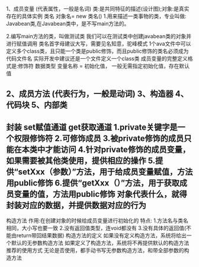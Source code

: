 1、成员变量 (代表属性，一般是名词)
类:是共同特征的描述(设计图);对象:是真实存在的具体实例
类名 对象名= new 类名()
1.用来描述一类事物的类，专业叫做: Javabean类,在Javabean类中，是不写main方法的。

2.编写main方法的类，叫做测试类
我们可以在测试类中创建javabean类的对象并进行赋值调用
类名首字母建议大写，需要见名知意，驼峰模式
1个ava文件中可以定义多个class类，且只能一个类是public修饰，而且public修饰的类名必须成为代码文件名
实际开发中建议还是一个文件定义一个class类
成员变量的完整定义格式是:修饰符 数据类型 变量名称 = 初始化值， 一般无需指定初始化值，存在默认值

2、成员方法 (代表行为，一般是动词)
3、构造器
4、代码块
5、内部类
-------------------------------------------------------------------------------------------------------------------
封装
set赋值通道
get获取通道
1.private关键字是一个权限修饰符
2.可修饰成员
3.被private修饰的成员只能在本类中才能访问
4.针对private修饰的成员变量，如果需要被其他类使用，提供相应的操作
5.提供“setXxx（参数）”方法，用于给成员变量赋值，方法用public修饰
6.提供“getXxx（）”方法，用于获取成员变量的值，方法用public修饰
对象代表什么，就得封装对应的数据，并提供数据对应的行为
----------------------------------------------------------------
构造方法
作用:在创建对象的时候给成员变量进行初始化的
特点:
1.方法名与类名相同，大小写也要一致
2.没有返回值类型，连void都没有
3.没有具体的返回值(不能由return带回结果数据)
构造方法的定义
如果没有定义构造方法，系统将给出一个默认的无参数构造方法
如果定义了构造方法，系统将不再提供默认的构造方法
推荐的使用方式
无论是否使用，都手动书写无参数构造方法，和带全部参数的构造方法